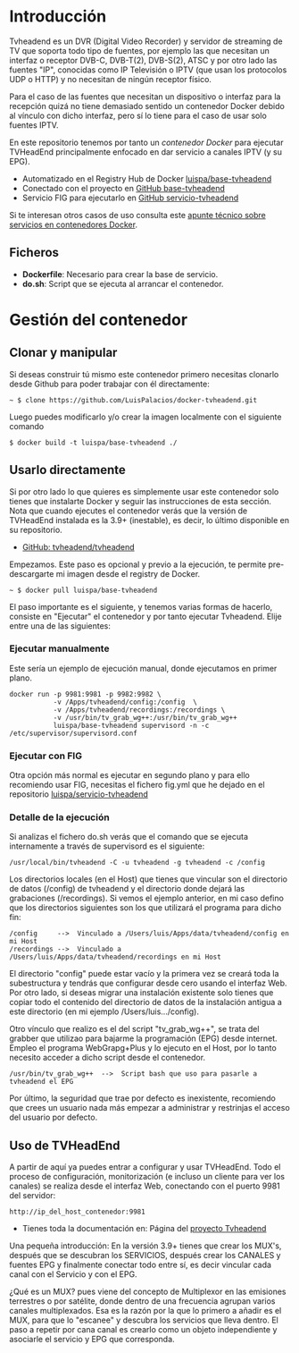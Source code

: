# Introducción

Tvheadend es un DVR (Digital Video Recorder) y servidor de streaming de TV que soporta todo tipo de fuentes, por ejemplo las que necesitan un interfaz o receptor DVB-C, DVB-T(2), DVB-S(2), ATSC y por otro lado las fuentes "IP", conocidas como IP Televisión o IPTV (que usan los protocolos UDP o HTTP) y no necesitan de ningún receptor físico.

Para el caso de las fuentes que necesitan un dispositivo o interfaz para la recepción quizá no tiene demasiado sentido un contenedor Docker debido al vínculo con dicho interfaz, pero sí lo tiene para el caso de usar solo fuentes IPTV.

En este repositorio tenemos por tanto un *contenedor Docker* para ejecutar TVHeadEnd principalmente enfocado en dar servicio a canales IPTV (y su EPG).

*  Automatizado en el Registry Hub de Docker  [luispa/base-tvheadend](https://registry.hub.docker.com/u/luispa/base-tvheadend/) 
*  Conectado con el proyecto en [GitHub base-tvheadend](https://github.com/LuisPalacios/base-tvheadend)
*  Servicio FIG para ejecutarlo en [GitHub servicio-tvheadend](https://github.com/LuisPalacios/servicio-tvheadend)

Si te interesan otros casos de uso consulta este [apunte técnico sobre servicios en contenedores Docker](http://www.luispa.com/?p=172).


## Ficheros

* **Dockerfile**: Necesario para crear la base de servicio.
* **do.sh**: Script que se ejecuta al arrancar el contenedor.


# Gestión del contenedor

## Clonar y manipular

Si deseas construir tú mismo este contenedor primero necesitas clonarlo desde Github para poder trabajar con él directamente:

    ~ $ clone https://github.com/LuisPalacios/docker-tvheadend.git

Luego puedes modificarlo y/o crear la imagen localmente con el siguiente comando

    $ docker build -t luispa/base-tvheadend ./


## Usarlo directamente

Si por otro lado lo que quieres es simplemente usar este contenedor solo tienes que instalarte Docker y seguir las instrucciones de esta sección. Nota que cuando ejecutes el contenedor verás que la versión de TVHeadEnd instalada es la 3.9+ (inestable), es decir, lo último disponible en su repositorio.

* [GitHub: tvheadend/tvheadend](https://github.com/tvheadend/tvheadend)

Empezamos. Este paso es opcional y previo a la ejecución, te permite pre-descargarte mi imagen desde el registry de Docker.

    ~ $ docker pull luispa/base-tvheadend


El paso importante es el siguiente, y tenemos varias formas de hacerlo, consiste en "Ejecutar" el contenedor y por tanto ejecutar Tvheadend. Elije entre una de las siguientes: 

### Ejecutar manualmente 

Este sería un ejemplo de ejecución manual, donde ejecutamos en primer plano.
                                         
    docker run -p 9981:9981 -p 9982:9982 \
               -v /Apps/tvheadend/config:/config  \
               -v /Apps/tvheadend/recordings:/recordings \
               -v /usr/bin/tv_grab_wg++:/usr/bin/tv_grab_wg++
               luispa/base-tvheadend supervisord -n -c /etc/supervisor/supervisord.conf
                                         

### Ejecutar con FIG

Otra opción más normal es ejecutar en segundo plano y para ello recomiendo usar FIG, necesitas el fichero fig.yml que he dejado en el repositorio [luispa/servicio-tvheadend](https://github.com/LuisPalacios/servicio-tvheadend)


### Detalle de la ejecución

Si analizas el fichero do.sh verás que el comando que se ejecuta internamente a través de supervisord es el siguiente:

	/usr/local/bin/tvheadend -C -u tvheadend -g tvheadend -c /config


Los directorios locales (en el Host) que tienes que vincular son el directorio de datos (/config) de tvheadend y el directorio donde dejará las grabaciones (/recordings). Si vemos el ejemplo anterior, en mi caso defino que los directorios siguientes son los que utilizará el programa para dicho fin:

	/config  	-->  Vinculado a /Users/luis/Apps/data/tvheadend/config en mi Host
	/recordings	-->  Vinculado a /Users/luis/Apps/data/tvheadend/recordings en mi Host

El directorio "config" puede estar vacío y la primera vez se creará toda la subestructura y tendrás que configurar desde cero usando el interfaz Web. Por otro lado, si deseas migrar una instalación existente solo tienes que copiar todo el contenido del directorio de datos de la instalación antigua a este directorio (en mi ejemplo /Users/luis.../config).

Otro vínculo que realizo es el del script "tv_grab_wg++", se trata del grabber que utilizao para bajarme la programación (EPG) desde internet. Empleo el programa WebGrapg+Plus y lo ejecuto en el Host, por lo tanto necesito acceder a dicho script desde el contenedor. 

    /usr/bin/tv_grab_wg++  -->  Script bash que uso para pasarle a tvheadend el EPG
    
Por último, la seguridad que trae por defecto es inexistente, recomiendo que crees un usuario nada más empezar a administrar y restrinjas el acceso del usuario por defecto.


## Uso de TVHeadEnd

A partir de aquí ya puedes entrar a configurar y usar TVHeadEnd. Todo el proceso de configuración, monitorización (e incluso un cliente para ver los canales) se realiza desde el interfaz Web, conectando con el puerto 9981 del servidor:

    http://ip_del_host_contenedor:9981

* Tienes toda la documentación en: Página del [proyecto Tvheadend](https://tvheadend.org/)

Una pequeña introducción: En la versión 3.9+ tienes que crear los MUX's, después que se descubran los SERVICIOS, después crear los CANALES y fuentes EPG y finalmente conectar todo entre sí, es decir vincular cada canal con el Servicio y con el EPG.

¿Qué es un MUX? pues viene del concepto de Multiplexor en las emisiones terrestres o por satélite, donde dentro de una frecuencia agrupan varios canales multiplexados. Esa es la razón por la que lo primero a añadir es el MUX, para que lo "escanee" y descubra los servicios que lleva dentro. El paso a repetir por cana canal es crearlo como un objeto independiente y asociarle el servicio y EPG que corresponda.


